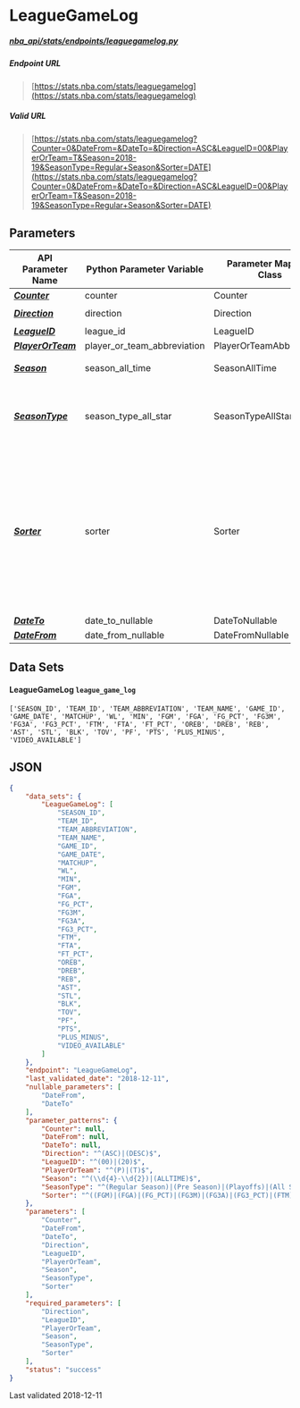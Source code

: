 # LeagueGameLog
##### [nba_api/stats/endpoints/leaguegamelog.py](https://github.com/swar/nba_api/blob/master/nba_api/stats/endpoints/leaguegamelog.py)

##### Endpoint URL
>[https://stats.nba.com/stats/leaguegamelog](https://stats.nba.com/stats/leaguegamelog)

##### Valid URL
>[https://stats.nba.com/stats/leaguegamelog?Counter=0&DateFrom=&DateTo=&Direction=ASC&LeagueID=00&PlayerOrTeam=T&Season=2018-19&SeasonType=Regular+Season&Sorter=DATE](https://stats.nba.com/stats/leaguegamelog?Counter=0&DateFrom=&DateTo=&Direction=ASC&LeagueID=00&PlayerOrTeam=T&Season=2018-19&SeasonType=Regular+Season&Sorter=DATE)

## Parameters
API Parameter Name | Python Parameter Variable | Parameter Mapping Class | Pattern | Required | Nullable
------------ | ------------ | ------------ | :-----------: | :---: | :---:
[_**Counter**_](https://github.com/swar/nba_api/blob/master/docs/nba_api/stats/library/parameters.md#Counter) | counter | Counter |  |  |  | 
[_**Direction**_](https://github.com/swar/nba_api/blob/master/docs/nba_api/stats/library/parameters.md#Direction) | direction | Direction | `^(ASC)\|(DESC)$` | `Y` |  | 
[_**LeagueID**_](https://github.com/swar/nba_api/blob/master/docs/nba_api/stats/library/parameters.md#LeagueID) | league_id | LeagueID | `^(00)\|(20)$` | `Y` |  | 
[_**PlayerOrTeam**_](https://github.com/swar/nba_api/blob/master/docs/nba_api/stats/library/parameters.md#PlayerOrTeam) | player_or_team_abbreviation | PlayerOrTeamAbbreviation | `^(P)\|(T)$` | `Y` |  | 
[_**Season**_](https://github.com/swar/nba_api/blob/master/docs/nba_api/stats/library/parameters.md#Season) | season_all_time | SeasonAllTime | `^(\d{4}-\d{2})\|(ALLTIME)$` | `Y` |  | 
[_**SeasonType**_](https://github.com/swar/nba_api/blob/master/docs/nba_api/stats/library/parameters.md#SeasonType) | season_type_all_star | SeasonTypeAllStar | `^(Regular Season)\|(Pre Season)\|(Playoffs)\|(All Star)\|(All-Star)$` | `Y` |  | 
[_**Sorter**_](https://github.com/swar/nba_api/blob/master/docs/nba_api/stats/library/parameters.md#Sorter) | sorter | Sorter | `^((FGM)\|(FGA)\|(FG_PCT)\|(FG3M)\|(FG3A)\|(FG3_PCT)\|(FTM)\|(FTA)\|(FT_PCT)\|(OREB)\|(DREB)\|(AST)\|(STL)\|(BLK)\|(TOV)\|(REB)\|(PTS)\|(DATE))$` | `Y` |  | 
[_**DateTo**_](https://github.com/swar/nba_api/blob/master/docs/nba_api/stats/library/parameters.md#DateTo) | date_to_nullable | DateToNullable |  |  | `Y` | 
[_**DateFrom**_](https://github.com/swar/nba_api/blob/master/docs/nba_api/stats/library/parameters.md#DateFrom) | date_from_nullable | DateFromNullable |  |  | `Y` | 

## Data Sets
#### LeagueGameLog `league_game_log`
```text
['SEASON_ID', 'TEAM_ID', 'TEAM_ABBREVIATION', 'TEAM_NAME', 'GAME_ID', 'GAME_DATE', 'MATCHUP', 'WL', 'MIN', 'FGM', 'FGA', 'FG_PCT', 'FG3M', 'FG3A', 'FG3_PCT', 'FTM', 'FTA', 'FT_PCT', 'OREB', 'DREB', 'REB', 'AST', 'STL', 'BLK', 'TOV', 'PF', 'PTS', 'PLUS_MINUS', 'VIDEO_AVAILABLE']
```


## JSON
```json
{
    "data_sets": {
        "LeagueGameLog": [
            "SEASON_ID",
            "TEAM_ID",
            "TEAM_ABBREVIATION",
            "TEAM_NAME",
            "GAME_ID",
            "GAME_DATE",
            "MATCHUP",
            "WL",
            "MIN",
            "FGM",
            "FGA",
            "FG_PCT",
            "FG3M",
            "FG3A",
            "FG3_PCT",
            "FTM",
            "FTA",
            "FT_PCT",
            "OREB",
            "DREB",
            "REB",
            "AST",
            "STL",
            "BLK",
            "TOV",
            "PF",
            "PTS",
            "PLUS_MINUS",
            "VIDEO_AVAILABLE"
        ]
    },
    "endpoint": "LeagueGameLog",
    "last_validated_date": "2018-12-11",
    "nullable_parameters": [
        "DateFrom",
        "DateTo"
    ],
    "parameter_patterns": {
        "Counter": null,
        "DateFrom": null,
        "DateTo": null,
        "Direction": "^(ASC)|(DESC)$",
        "LeagueID": "^(00)|(20)$",
        "PlayerOrTeam": "^(P)|(T)$",
        "Season": "^(\\d{4}-\\d{2})|(ALLTIME)$",
        "SeasonType": "^(Regular Season)|(Pre Season)|(Playoffs)|(All Star)|(All-Star)$",
        "Sorter": "^((FGM)|(FGA)|(FG_PCT)|(FG3M)|(FG3A)|(FG3_PCT)|(FTM)|(FTA)|(FT_PCT)|(OREB)|(DREB)|(AST)|(STL)|(BLK)|(TOV)|(REB)|(PTS)|(DATE))$"
    },
    "parameters": [
        "Counter",
        "DateFrom",
        "DateTo",
        "Direction",
        "LeagueID",
        "PlayerOrTeam",
        "Season",
        "SeasonType",
        "Sorter"
    ],
    "required_parameters": [
        "Direction",
        "LeagueID",
        "PlayerOrTeam",
        "Season",
        "SeasonType",
        "Sorter"
    ],
    "status": "success"
}
```

Last validated 2018-12-11